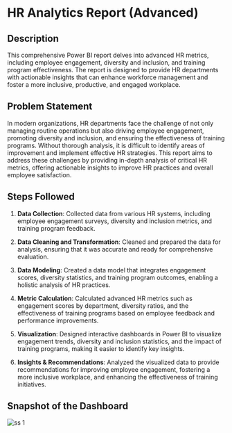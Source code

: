 # HR Analytics Report (Advanced)

## Description

This comprehensive Power BI report delves into advanced HR metrics, including employee engagement, diversity and inclusion, and training program effectiveness. The report is designed to provide HR departments with actionable insights that can enhance workforce management and foster a more inclusive, productive, and engaged workplace.

## Problem Statement

In modern organizations, HR departments face the challenge of not only managing routine operations but also driving employee engagement, promoting diversity and inclusion, and ensuring the effectiveness of training programs. Without thorough analysis, it is difficult to identify areas of improvement and implement effective HR strategies. This report aims to address these challenges by providing in-depth analysis of critical HR metrics, offering actionable insights to improve HR practices and overall employee satisfaction.

## Steps Followed

1. **Data Collection**: Collected data from various HR systems, including employee engagement surveys, diversity and inclusion metrics, and training program feedback.

2. **Data Cleaning and Transformation**: Cleaned and prepared the data for analysis, ensuring that it was accurate and ready for comprehensive evaluation.

3. **Data Modeling**: Created a data model that integrates engagement scores, diversity statistics, and training program outcomes, enabling a holistic analysis of HR practices.

4. **Metric Calculation**: Calculated advanced HR metrics such as engagement scores by department, diversity ratios, and the effectiveness of training programs based on employee feedback and performance improvements.

5. **Visualization**: Designed interactive dashboards in Power BI to visualize engagement trends, diversity and inclusion statistics, and the impact of training programs, making it easier to identify key insights.

6. **Insights & Recommendations**: Analyzed the visualized data to provide recommendations for improving employee engagement, fostering a more inclusive workplace, and enhancing the effectiveness of training initiatives.

## Snapshot of the Dashboard

![ss 1](https://github.com/user-attachments/assets/c9a11670-f30e-44e1-97f2-79cc85d54680)
